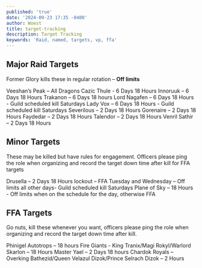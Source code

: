 ```yaml
---
published: 'true'
date: '2024-09-23 17:35 -0400'
author: Woest
title: target-tracking
description: Target Tracking
keywords: 'Raid, named, targets, vp, ffa'
---
```

## Major Raid Targets
Former Glory kills these in regular rotation – **Off limits**

Veeshan’s Peak – All Dragons 
Cazic Thule - 6 Days 18 Hours
Innoruuk – 6 Days 18 Hours
Trakanon – 6 Days 18 hours
Lord Nagafen – 6 Days 18 Hours - Guild scheduled kill Saturdays
Lady Vox – 6 Days 18 Hours - Guild scheduled kill Saturdays
Severilous – 2 Days 18 Hours
Gorenaire – 2 Days 18 Hours
Faydedar – 2 Days 18 Hours
Talendor – 2 Days 18 Hours
Venril Sathir – 2 Days 18 Hours

## Minor Targets
These may be killed but have rules for engagement. Officers please ping the role when organizing and record the target down time after kill for FFA targets

Drusella – 2 Days 18 Hours lockout – FFA Tuesday and Wednesday – Off limits all other days- Guild scheduled kill Saturdays
Plane of Sky – 18 Hours - Off limits when on the schedule for the day, otherwise FFA

## FFA Targets
Go nuts, kill these whenever you want, officers please ping the role when organizing and record the target down time after kill.

Phinigel Autotrops – 18 hours
Fire Giants - King Tranix/Magi Rokyl/Warlord Skarlon – 18 Hours
Master Yael – 2 Days 18 hours
Chardok Royals – Overking Bathezid/Queen Velazul Dizok/Prince Selrach Dizok – 2 Hours